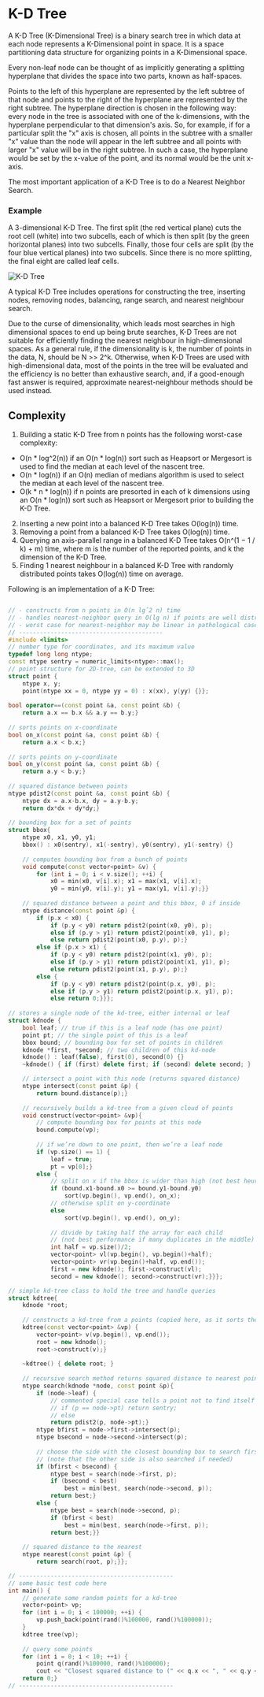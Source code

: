 # K-D Tree

A K-D Tree (K-Dimensional Tree) is a binary search tree in which data at each node represents a K-Dimensional point in space. It is a space partitioning data structure for organizing points in a K-Dimensional space.

Every non-leaf node can be thought of as implicitly generating a splitting hyperplane that divides the space into two parts, known as half-spaces.

Points to the left of this hyperplane are represented by the left subtree of that node and points to the right of the hyperplane are represented by the right subtree. The hyperplane direction is chosen in the following way: every node in the tree is associated with one of the k-dimensions, with the hyperplane perpendicular to that dimension's axis. So, for example, if for a particular split the "x" axis is chosen, all points in the subtree with a smaller "x" value than the node will appear in the left subtree and all points with larger "x" value will be in the right subtree. In such a case, the hyperplane would be set by the x-value of the point, and its normal would be the unit x-axis.

The most important application of a K-D Tree is to do a Nearest Neighbor Search.

### Example

A 3-dimensional K-D Tree. The first split (the red vertical plane) cuts the root cell (white) into two subcells, each of which is then split (by the green horizontal planes) into two subcells. Finally, those four cells are split (by the four blue vertical planes) into two subcells. Since there is no more splitting, the final eight are called leaf cells.

![K-D Tree](https://upload.wikimedia.org/wikipedia/commons/b/b6/3dtree.png)

A typical K-D Tree includes operations for constructing the tree, inserting nodes, removing nodes, balancing, range search, and nearest neighbour search.

Due to the curse of dimensionality, which leads most searches in high dimensional spaces to end up being brute searches, K-D Trees are not suitable for efficiently finding the nearest neighbour in high-dimensional spaces. As a general rule, if the dimensionality is k, the number of points in the data, N, should be N >> 2^k. Otherwise, when K-D Trees are used with high-dimensional data, most of the points in the tree will be evaluated and the efficiency is no better than exhaustive search, and, if a good-enough fast answer is required, approximate nearest-neighbour methods should be used instead.

## Complexity

1) Building a static K-D Tree from n points has the following worst-case complexity:
-  O(n * log^2(n)) if an O(n * log(n)) sort such as Heapsort or Mergesort is used to find the median at each level of the nascent tree.
- O(n * log(n)) if an O(n) median of medians algorithm is used to select the median at each level of the nascent tree.
- O(k * n * log(n)) if n points are presorted in each of k dimensions using an O(n * log(n)) sort such as Heapsort or Mergesort prior to building the K-D Tree.
2) Inserting a new point into a balanced K-D Tree takes O(log(n)) time.
3) Removing a point from a balanced K-D Tree takes O(log(n)) time.
4) Querying an axis-parallel range in a balanced K-D Tree takes O(n^(1 − 1 / k) + m) time, where m is the number of the reported points, and k the dimension of the K-D Tree.
5) Finding 1 nearest neighbour in a balanced K-D Tree with randomly distributed points takes O(log(n)) time on average.

Following is an implementation of a K-D Tree:

```cpp

// - constructs from n points in O(n lgˆ2 n) time
// - handles nearest-neighbor query in O(lg n) if points are well distributed
// - worst case for nearest-neighbor may be linear in pathological case
// -----------------------------------------
#include <limits>
// number type for coordinates, and its maximum value
typedef long long ntype;
const ntype sentry = numeric_limits<ntype>::max();
// point structure for 2D-tree, can be extended to 3D
struct point {
	ntype x, y;
	point(ntype xx = 0, ntype yy = 0) : x(xx), y(yy) {}};
	
bool operator==(const point &a, const point &b) {
	return a.x == b.x && a.y == b.y;}
	
// sorts points on x-coordinate
bool on_x(const point &a, const point &b) {
	return a.x < b.x;}
	
// sorts points on y-coordinate
bool on_y(const point &a, const point &b) {
	return a.y < b.y;}
	
// squared distance between points
ntype pdist2(const point &a, const point &b) {
	ntype dx = a.x-b.x, dy = a.y-b.y;
	return dx*dx + dy*dy;}
	
// bounding box for a set of points
struct bbox{
	ntype x0, x1, y0, y1;
	bbox() : x0(sentry), x1(-sentry), y0(sentry), y1(-sentry) {}
	
	// computes bounding box from a bunch of points
	void compute(const vector<point> &v) {
		for (int i = 0; i < v.size(); ++i) {
			x0 = min(x0, v[i].x); x1 = max(x1, v[i].x);
			y0 = min(y0, v[i].y); y1 = max(y1, v[i].y);}}
			
	// squared distance between a point and this bbox, 0 if inside
	ntype distance(const point &p) {
		if (p.x < x0) {
			if (p.y < y0) return pdist2(point(x0, y0), p);
			else if (p.y > y1) return pdist2(point(x0, y1), p);
			else return pdist2(point(x0, p.y), p);}
		else if (p.x > x1) {
			if (p.y < y0) return pdist2(point(x1, y0), p);
			else if (p.y > y1) return pdist2(point(x1, y1), p);
			else return pdist2(point(x1, p.y), p);}
		else {
			if (p.y < y0) return pdist2(point(p.x, y0), p);
			else if (p.y > y1) return pdist2(point(p.x, y1), p);
			else return 0;}}};
			
// stores a single node of the kd-tree, either internal or leaf
struct kdnode {
	bool leaf; // true if this is a leaf node (has one point)
	point pt; // the single point of this is a leaf
	bbox bound; // bounding box for set of points in children
	kdnode *first, *second; // two children of this kd-node
	kdnode() : leaf(false), first(0), second(0) {}
	~kdnode() { if (first) delete first; if (second) delete second; }

	// intersect a point with this node (returns squared distance)
	ntype intersect(const point &p) {
		return bound.distance(p);}
	
	// recursively builds a kd-tree from a given cloud of points
	void construct(vector<point> &vp){
		// compute bounding box for points at this node
		bound.compute(vp);
		
		// if we’re down to one point, then we’re a leaf node
		if (vp.size() == 1) {
			leaf = true;
			pt = vp[0];}
		else {
			// split on x if the bbox is wider than high (not best heuristic...)
			if (bound.x1-bound.x0 >= bound.y1-bound.y0)
				sort(vp.begin(), vp.end(), on_x);
			// otherwise split on y-coordinate
			else
				sort(vp.begin(), vp.end(), on_y);
				
			// divide by taking half the array for each child
			// (not best performance if many duplicates in the middle)
			int half = vp.size()/2;
			vector<point> vl(vp.begin(), vp.begin()+half);
			vector<point> vr(vp.begin()+half, vp.end());
			first = new kdnode(); first->construct(vl);
			second = new kdnode(); second->construct(vr);}}};

// simple kd-tree class to hold the tree and handle queries
struct kdtree{
	kdnode *root;
	
	// constructs a kd-tree from a points (copied here, as it sorts them)
	kdtree(const vector<point> &vp) {
		vector<point> v(vp.begin(), vp.end());
		root = new kdnode();
		root->construct(v);}
		
	~kdtree() { delete root; }
	
	// recursive search method returns squared distance to nearest point
	ntype search(kdnode *node, const point &p){
		if (node->leaf) {
			// commented special case tells a point not to find itself
			// if (p == node->pt) return sentry;
			// else
			return pdist2(p, node->pt);}
		ntype bfirst = node->first->intersect(p);
		ntype bsecond = node->second->intersect(p);
		
		// choose the side with the closest bounding box to search first
		// (note that the other side is also searched if needed)
		if (bfirst < bsecond) {
			ntype best = search(node->first, p);
			if (bsecond < best)
				best = min(best, search(node->second, p));
			return best;}
		else {
			ntype best = search(node->second, p);
			if (bfirst < best)
				best = min(best, search(node->first, p));
			return best;}}
	
	// squared distance to the nearest
	ntype nearest(const point &p) {
		return search(root, p);}};

// --------------------------------------------
// some basic test code here
int main() {
	// generate some random points for a kd-tree
	vector<point> vp;
	for (int i = 0; i < 100000; ++i) {
		vp.push_back(point(rand()%100000, rand()%100000));
	}
	kdtree tree(vp);
	
	// query some points
	for (int i = 0; i < 10; ++i) {
		point q(rand()%100000, rand()%100000);
		cout << "Closest squared distance to (" << q.x << ", " << q.y << ")" << " is " << tree.nearest(q) << endl;}
	return 0;}
// --------------------------------------------
		
```
